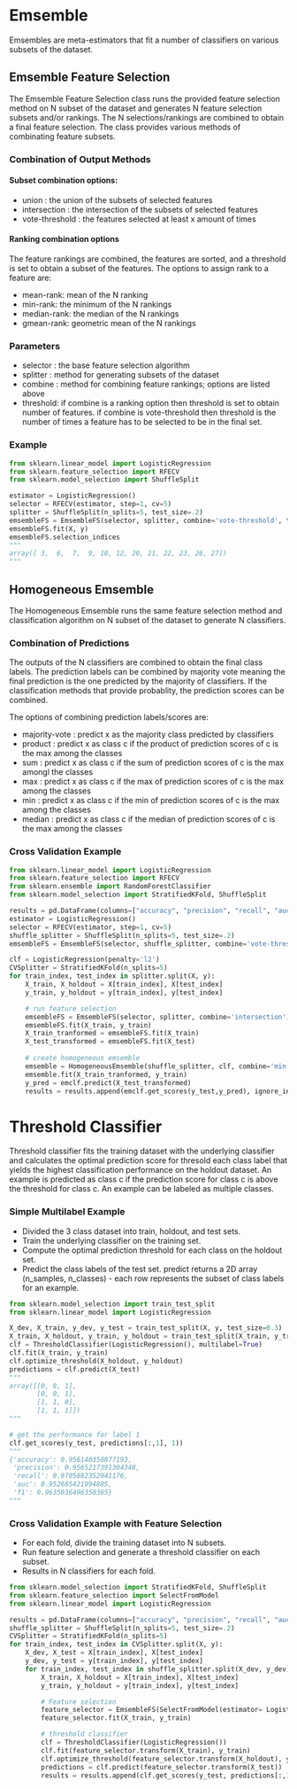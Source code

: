# Emsemble
Emsembles are meta-estimators that fit a number of classifiers on various subsets of the dataset. 

## Emsemble Feature Selection
The Emsemble Feature Selection class runs the provided feature selection method on N subset of the dataset 
and generates N feature selection subsets and/or rankings. 
The N selections/rankings are combined to obtain a final feature selection. 
The class provides various methods of combinating feature subsets.

### Combination of Output Methods
#### Subset combination options: 
- union : the union of the subsets of selected features 
- intersection : the intersection of the subsets of selected features 
- vote-threshold : the features selected at least x amount of times

#### Ranking combination options
The feature rankings are combined, the features are sorted, and a threshold is set to obtain a subset of the features. 
The options to assign rank to a feature are:
- mean-rank: mean of the N ranking 
- min-rank: the minimum of the N rankings
- median-rank: the median of the N rankings 
- gmean-rank: geometric mean of the N rankings

### Parameters
- selector : the base feature selection algorithm
- splitter : method for generating subsets of the dataset 
- combine : method for combining feature rankings; options are listed above 
- threshold: if combine is a ranking option then threshold is set to obtain number of features. 
if combine is vote-threshold then threshold is the number of times a feature has to be selected to be in the final set. 

### Example
```python
from sklearn.linear_model import LogisticRegression
from sklearn.feature_selection import RFECV
from sklearn.model_selection import ShuffleSplit

estimator = LogisticRegression()
selector = RFECV(estimator, step=1, cv=5)
splitter = ShuffleSplit(n_splits=5, test_size=.2)
emsembleFS = EmsembleFS(selector, splitter, combine='vote-threshold', threshold=4)
emsembleFS.fit(X, y)
emsembleFS.selection_indices
"""
array([ 3,  6,  7,  9, 10, 12, 20, 21, 22, 23, 26, 27])
"""
```

## Homogeneous Emsemble
The Homogeneous Emsemble runs the same feature selection method and classification algorithm on N subset of the dataset to generate N classifiers.

### Combination of Predictions
The outputs of the N classifiers are combined to obtain the final class labels. The prediction labels can be combined by majority vote meaning the final prediction is the one predicted by the majority of classifiers. If the classification methods that provide probablity, the prediction scores can be combined. 

The options of combining prediction labels/scores are:
- majority-vote : predict x as the majority class predicted by classifiers  
- product : predict x as class c if the product of prediction scores of c is the max among the classes
- sum : predict x as class c if the sum of prediction scores of c is the max amongl the classes
- max : predict x as class c if the max of prediction scores of c is the max among the classes
- min : predict x as class c if the min of prediction scores of c is the max among the classes
- median : predict x as class c if the median of prediction scores of c is the max among the classes

### Cross Validation Example
```python
from sklearn.linear_model import LogisticRegression
from sklearn.feature_selection import RFECV
from sklearn.ensemble import RandomForestClassifier
from sklearn.model_selection import StratifiedKFold, ShuffleSplit

results = pd.DataFrame(columns=["accuracy", "precision", "recall", "auc", "f1"])
estimator = LogisticRegression()
selector = RFECV(estimator, step=1, cv=5)
shuffle_splitter = ShuffleSplit(n_splits=5, test_size=.2)
emsembleFS = EmsembleFS(selector, shuffle_splitter, combine='vote-threshold', threshold=4)

clf = LogisticRegression(penalty='l2')
CVSplitter = StratifiedKFold(n_splits=5)
for train_index, test_index in splitter.split(X, y):
    X_train, X_holdout = X[train_index], X[test_index]
    y_train, y_holdout = y[train_index], y[test_index]

    # run feature selection
    emsembleFS = EmsembleFS(selector, splitter, combine='intersection')
    emsembleFS.fit(X_train, y_train)
    X_train_tranformed = emsembleFS.fit(X_train)
    X_test_transformed = emsembleFS.fit(X_test)
    
    # create homogeneous emsemble
    emsemble = HomogeneousEmsemble(shuffle_splitter, clf, combine='min')
    emsemble.fit(X_train_tranformed, y_train)
    y_pred = emclf.predict(X_test_transformed)
    results = results.append(emclf.get_scores(y_test,y_pred), ignore_index=True)
```

# Threshold Classifier
Threshold classifier fits the training dataset with the underlying classifier and calculates the optimal prediction score for thresold each class label that yields the highest classification performance on the holdout dataset. An example is predicted as class c if the prediction score for class c is above the threshold for class c. An example can be labeled as multiple classes.

### Simple Multilabel Example
- Divided the 3 class dataset into train, holdout, and test sets. 
- Train the underlying classifier on the training set. 
- Compute the optimal prediction threshold for each class on the holdout set. 
- Predict the class labels of the test set. predict returns a 2D array (n_samples, n_classes) - each row represents the subset of class labels for an example. 

```python
from sklearn.model_selection import train_test_split
from sklearn.linear_model import LogisticRegression

X_dev, X_train, y_dev, y_test = train_test_split(X, y, test_size=0.3)
X_train, X_holdout, y_train, y_holdout = train_test_split(X_train, y_train, test_size=0.2)
clf = ThresholdClassifier(LogisticRegression(), multilabel=True)
clf.fit(X_train, y_train)
clf.optimize_threshold(X_holdout, y_holdout)
predictions = clf.predict(X_test)
"""
array([[0, 0, 1],
       [0, 0, 1],
       [1, 1, 0],
       [1, 1, 1]])
"""

# get the performance for label 1
clf.get_scores(y_test, predictions[:,1], 1))
"""
{'accuracy': 0.956140350877193, 
 'precision': 0.9565217391304348, 
 'recall': 0.9705882352941176, 
 'auc': 0.952685421994885, 
 'f1': 0.9635036496350365}
"""
```

### Cross Validation Example with Feature Selection
- For each fold, divide the training dataset into N subsets.
- Run feature selection and generate a threshold classifier on each subset. 
- Results in N classifiers for each fold. 

```python
from sklearn.model_selection import StratifiedKFold, ShuffleSplit
from sklearn.feature_selection import SelectFromModel
from sklearn.linear_model import LogisticRegression

results = pd.DataFrame(columns=["accuracy", "precision", "recall", "auc", "f1"]) 
shuffle_splitter = ShuffleSplit(n_splits=5, test_size=.2)
CVSplitter = StratifiedKFold(n_splits=5)
for train_index, test_index in CVSplitter.split(X, y):
    X_dev, X_test = X[train_index], X[test_index]
    y_dev, y_test = y[train_index], y[test_index]
    for train_index, test_index in shuffle_splitter.split(X_dev, y_dev):
        X_train, X_holdout = X[train_index], X[test_index]
        y_train, y_holdout = y[train_index], y[test_index]

        # Feature selection 
        feature_selector = EmsembleFS(SelectFromModel(estimator= LogisticRegression()), shuffle_splitter, combine='vote-threshold', threshold=3)
        feature_selector.fit(X_train, y_train)

        # threshold classifier
        clf = ThresholdClassifier(LogisticRegression())
        clf.fit(feature_selector.transform(X_train), y_train)
        clf.optimize_threshold(feature_selector.transform(X_holdout), y_holdout)
        predictions = clf.predict(feature_selector.transform(X_test))
        results = results.append(clf.get_scores(y_test, predictions[:,1]), ignore_index=True)

```